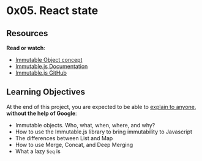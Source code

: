 # 0x05. React state
## Resources

**Read or watch**:

*   [Immutable Object concept](/rltoken/C34VL1Db887N_zzjmpOU_w "Immutable Object concept")
*   [Immutable.js Documentation](/rltoken/oDyg_FOCdEEcLfpNnSMWmg "Immutable.js Documentation")
*   [Immutable.js GitHub](/rltoken/Za6PJtr1M59G7ktu5D_X3g "Immutable.js GitHub")

## Learning Objectives

At the end of this project, you are expected to be able to [explain to anyone](/rltoken/zWus2BDkrGHHKTllWuWbww "explain to anyone"), **without the help of Google**:

*   Immutable objects. Who, what, when, where, and why?
*   How to use the Immutable.js library to bring immutability to Javascript
*   The differences between List and Map
*   How to use Merge, Concat, and Deep Merging
*   What a lazy `Seq` is

